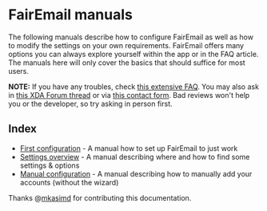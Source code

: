 # FairEmail manuals

The following manuals describe how to configure FairEmail as well as how to modify the settings on your own requirements.
FairEmail offers many options you can always explore yourself within the app or in the FAQ article.
The manuals here will only cover the basics that should suffice for most users.

**NOTE:** If you have any troubles, check [this extensive FAQ](https://github.com/M66B/FairEmail/blob/master/FAQ.md).
You may also ask in [this XDA Forum thread](https://forum.xda-developers.com/t/app-5-0-fairemail-fully-featured-open-source-privacy-oriented-email-app.3824168/)
or via [this contact form](https://contact.faircode.eu/?product=fairemailsupport). Bad reviews won't help you or the developer, so try asking in person first.

## Index

* [First configuration](https://github.com/M66B/FairEmail/blob/master/tutorials/FIRST-CONFIG.md) - A manual how to set up FairEmail to just work
* [Settings overview](https://github.com/M66B/FairEmail/blob/master/tutorials/SETTINGS-OVERVIEW.md) - A manual describing where and how to find some settings & options
* [Manual configuration](https://github.com/M66B/FairEmail/blob/master/tutorials/MANUAL-CONFIG.md) - A manual describing how to manually add your accounts (without the wizard)

Thanks @[mkasimd](https://github.com/mkasimd/) for contributing this documentation.
